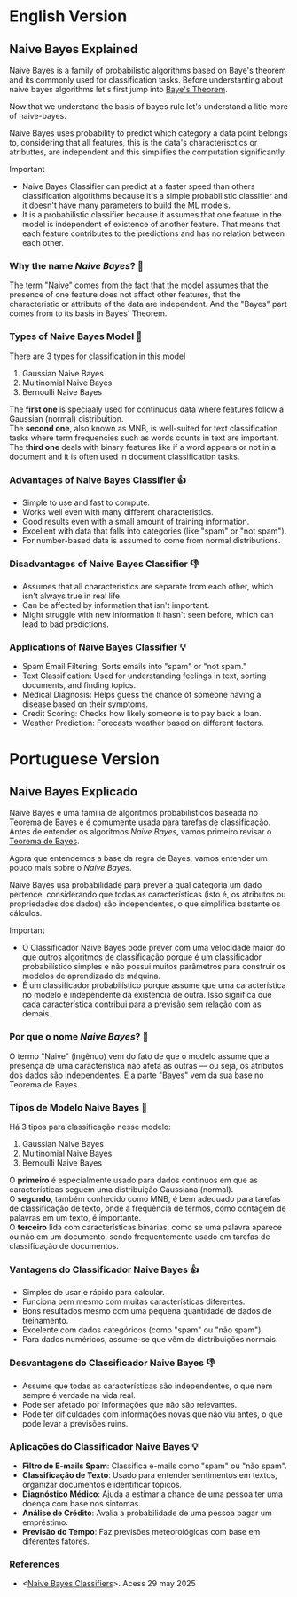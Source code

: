 # English Version
## Naive Bayes Explained
Naive Bayes is a family of probabilistic algorithms based on Baye's theorem and its commonly used for classification tasks. Before understanting about naive bayes algorithms let's first jump into [Baye's Theorem](baye's_theorem_explained.md).

Now that we understand the basis of bayes rule let's understand a litle more of naive-bayes.

Naive Bayes uses probability to predict which category a data point belongs to, considering that all features, this is the data's characterisctics or atributtes, are independent and this simplifies the computation significantly.

> [!IMPORTANT]
> - Naive Bayes Classifier can predict at a faster speed than others classification algotithms because it's a simple probabilistic classifier and it doesn't have many parameters to build the ML models.
> - It is a probabilistic classifier because it assumes that one feature in the model is independent of existence of another feature. That means that each feature contributes to the predictions and has no relation between each other.

### Why the name *Naive Bayes*? 🤔
The term "Naive" comes from the fact that the model assumes that the presence of one feature does not affact other features, that the characteristic or attribute of the data are independent. And the "Bayes" part comes from to its basis in Bayes' Theorem.

### Types of Naive Bayes Model 📩
There are 3 types for classification in this model
1. Gaussian Naive Bayes
2. Multinomial Naive Bayes
3. Bernoulli Naive Bayes

The **first one** is speciaaly used for continuous data where features follow a Gaussian (normal) distribuition.  
The **second one**, also known as MNB, is well-suited for text classification tasks where term frequencies such as words counts in text are important.  
The **third one** deals with binary features like if a word appears or not in a document and it is often used in document classification tasks.

### Advantages of Naive Bayes Classifier 👍
- Simple to use and fast to compute.
- Works well even with many different characteristics.
- Good results even with a small amount of training information.
- Excellent with data that falls into categories (like "spam" or "not spam").
- For number-based data is assumed to come from normal distributions.

### Disadvantages of Naive Bayes Classifier 👎
- Assumes that all characteristics are separate from each other, which isn't always true in real life.  
- Can be affected by information that isn't important.  
- Might struggle with new information it hasn't seen before, which can lead to bad predictions.

### Applications of Naive Bayes Classifier 💡
- Spam Email Filtering: Sorts emails into "spam" or "not spam."
- Text Classification: Used for understanding feelings in text, sorting documents, and finding topics.
- Medical Diagnosis: Helps guess the chance of someone having a disease based on their symptoms.
- Credit Scoring: Checks how likely someone is to pay back a loan.
- Weather Prediction: Forecasts weather based on different factors.

# Portuguese Version
## Naive Bayes Explicado  
Naive Bayes é uma família de algoritmos probabilísticos baseada no Teorema de Bayes e é comumente usada para tarefas de classificação. Antes de entender os algoritmos *Naive Bayes*, vamos primeiro revisar o [Teorema de Bayes](baye's_theorem_explained.md).

Agora que entendemos a base da regra de Bayes, vamos entender um pouco mais sobre o *Naive Bayes*.

Naive Bayes usa probabilidade para prever a qual categoria um dado pertence, considerando que todas as características (isto é, os atributos ou propriedades dos dados) são independentes, o que simplifica bastante os cálculos.

> [!IMPORTANT]
> - O Classificador Naive Bayes pode prever com uma velocidade maior do que outros algoritmos de classificação porque é um classificador probabilístico simples e não possui muitos parâmetros para construir os modelos de aprendizado de máquina.  
> - É um classificador probabilístico porque assume que uma característica no modelo é independente da existência de outra. Isso significa que cada característica contribui para a previsão sem relação com as demais.

### Por que o nome *Naive Bayes*? 🤔  
O termo "Naive" (ingênuo) vem do fato de que o modelo assume que a presença de uma característica não afeta as outras — ou seja, os atributos dos dados são independentes. E a parte "Bayes" vem da sua base no Teorema de Bayes.

### Tipos de Modelo Naive Bayes 📩  
Há 3 tipos para classificação nesse modelo:  
1. Gaussian Naive Bayes  
2. Multinomial Naive Bayes  
3. Bernoulli Naive Bayes  

O **primeiro** é especialmente usado para dados contínuos em que as características seguem uma distribuição Gaussiana (normal).  
O **segundo**, também conhecido como MNB, é bem adequado para tarefas de classificação de texto, onde a frequência de termos, como contagem de palavras em um texto, é importante.  
O **terceiro** lida com características binárias, como se uma palavra aparece ou não em um documento, sendo frequentemente usado em tarefas de classificação de documentos.

### Vantagens do Classificador Naive Bayes 👍  
- Simples de usar e rápido para calcular.  
- Funciona bem mesmo com muitas características diferentes.  
- Bons resultados mesmo com uma pequena quantidade de dados de treinamento.  
- Excelente com dados categóricos (como "spam" ou "não spam").  
- Para dados numéricos, assume-se que vêm de distribuições normais.

### Desvantagens do Classificador Naive Bayes 👎  
- Assume que todas as características são independentes, o que nem sempre é verdade na vida real.  
- Pode ser afetado por informações que não são relevantes.  
- Pode ter dificuldades com informações novas que não viu antes, o que pode levar a previsões ruins.

### Aplicações do Classificador Naive Bayes 💡  
- **Filtro de E-mails Spam**: Classifica e-mails como "spam" ou "não spam".  
- **Classificação de Texto**: Usado para entender sentimentos em textos, organizar documentos e identificar tópicos.  
- **Diagnóstico Médico**: Ajuda a estimar a chance de uma pessoa ter uma doença com base nos sintomas.  
- **Análise de Crédito**: Avalia a probabilidade de uma pessoa pagar um empréstimo.  
- **Previsão do Tempo**: Faz previsões meteorológicas com base em diferentes fatores.

### References
- <[Naive Bayes Classifiers](https://www.geeksforgeeks.org/naive-bayes-classifiers/)>. Acess 29 may 2025 
